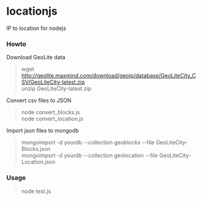 # locationjs
IP to location for nodejs

### Howto

Download GeoLite data

> wget http://geolite.maxmind.com/download/geoip/database/GeoLiteCity_CSV/GeoLiteCity-latest.zip    
> unzip GeoLiteCity-latest.zip

Convert csv files to JSON

> node convert_blocks.js    
> node convert_location.js    

Import json files to mongodb

> mongoimport -d yourdb --collection geoblocks --file GeoLiteCity-Blocks.json    
> mongoimport -d yourdb --collection geolocation --file GeoLiteCity-Location.json

### Usage

> node test.js

